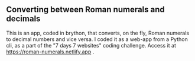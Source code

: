 ## Converting between Roman numerals and decimals

This is an app, coded in brython, that converts, on the fly, Roman numerals to
decimal numbers and vice versa. I coded it as a web-app from a Python cli, as a
part of the "7 days 7 websites" coding challenge. Access it at https://roman-numerals.netlify.app .
